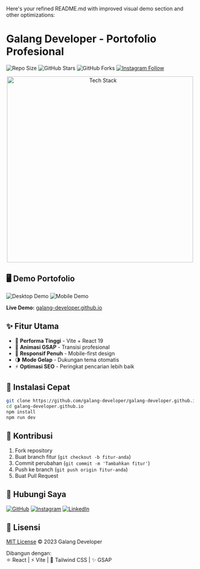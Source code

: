 Here's your refined README.md with improved visual demo section and other optimizations:

# Galang Developer - Portofolio Profesional

![Repo Size](https://img.shields.io/github/repo-size/galang-developer/galang-developer.github.io)
![GitHub Stars](https://img.shields.io/github/stars/galang-developer/galang-developer.github.io?style=social)
![GitHub Forks](https://img.shields.io/github/forks/galang-developer/galang-developer.github.io?style=social)
[![Instagram Follow](https://img.shields.io/badge/Instagram-@sai.satoruu-E4405F?style=for-the-badge&logo=instagram&logoColor=white)](https://www.instagram.com/sai.satoruu/)

<p align="center">
  <img src="https://skillicons.dev/icons?i=react,vite,tailwind,git,github,figma" alt="Tech Stack" width="500">
</p>

## 🖥️ Demo Portofolio

![Desktop Demo](./website-demo-image/desktop.png "Tampilan Desktop")
![Mobile Demo](./website-demo-image/mobile.png "Tampilan Mobile")

**Live Demo:** [galang-developer.github.io](https://galang-developer.github.io/)

## ✨ Fitur Utama

- 🚀 **Performa Tinggi** - Vite + React 19
- 🎥 **Animasi GSAP** - Transisi profesional
- 📱 **Responsif Penuh** - Mobile-first design
- 🌗 **Mode Gelap** - Dukungan tema otomatis
- ⚡ **Optimasi SEO** - Peringkat pencarian lebih baik

## 🚀 Instalasi Cepat

```bash
git clone https://github.com/galang-developer/galang-developer.github.io.git
cd galang-developer.github.io
npm install
npm run dev
```

## 🤝 Kontribusi

1. Fork repository
2. Buat branch fitur (`git checkout -b fitur-anda`)
3. Commit perubahan (`git commit -m 'Tambahkan fitur'`)
4. Push ke branch (`git push origin fitur-anda`)
5. Buat Pull Request

## 📱 Hubungi Saya

[![GitHub](https://img.shields.io/badge/GitHub-galang--developer-181717?logo=github)](https://github.com/galang-developer)
[![Instagram](https://img.shields.io/badge/Instagram-@sai.satoruu-E4405F?logo=instagram)](https://instagram.com/sai.satoruu)
[![LinkedIn](https://img.shields.io/badge/LinkedIn-Galang_Developer-0077B5?logo=linkedin)](https://linkedin.com/in/galang-developer)

## 📜 Lisensi

[MIT License](LICENSE) © 2023 Galang Developer

Dibangun dengan:  
⚛️ React | ⚡ Vite | 🎨 Tailwind CSS | ✨ GSAP